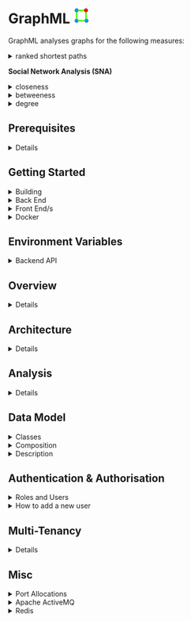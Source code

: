 # GraphML ![](Readme-Docs/GraphML.icon.png)
GraphML analyses graphs for the following measures:

<details>
  <summary>ranked shortest paths</summary>

These calculations help your users understand ways to travel through (or ‘traverse’) a network.<p/>
The distance function measures how many hops apart two nodes are in a network. Shortest path 
highlights the route that passes through the lowest number of nodes. <p/>
Hops can also be weighted, meaning you can calculate actual distances, as well as the number of hops.<p/>

  [Wikipedia](https://en.wikipedia.org/wiki/K_shortest_path_routing)

</details>
  
**Social Network Analysis (SNA)**
  <details>
    <summary>closeness</summary>

This is the measure that helps you find the nodes that are closest to the other nodes in a network,
based on their ability to reach them.<p/>
To calculate this, the algorithm finds the shortest path between each node, then assigns each node a 
score based on the sum of all the paths.<p/>
Nodes with a high closeness value have a lower distance to all other nodes. They’d be efficient broadcasters of information.<p/> 

[Wikipedia](https://en.wikipedia.org/wiki/Centrality)

  </details>

  <details>
    <summary>betweeness</summary>

Nodes with a high betweenness centrality score are the ones that most frequently act as ‘bridges’ between other nodes. 
They form the shortest pathways of communication within the network.<p/>
Usually this would indicate important gatekeepers of information between groups.<p/>

[Wikipedia](https://en.wikipedia.org/wiki/Betweenness_centrality) <p/>

  </details>

  <details>
    <summary>degree</summary>
The degree centrality measure finds nodes with the highest number of links to other nodes in the network.<p/>
Nodes with a high degree centrality have the best connections to those around them – they might be influential,
or just strategically well-placed.<p/>

[Wikipedia]( https://en.wikipedia.org/wiki/Degree_(graph_theory) ) <p/>

  </details>

## Prerequisites
<details>
<p/>

* Mandatory:

  <details>

  * host:
    * Linux
    * Windows (not tested but should work)
  * target:
    * Linux (services)
    * Google Chrome web browser
  * .NET Core SDK v5.0
  * integrated development environment:
    * Visual Studio Code (Linux or Windows)
    * JetBrains Rider (Linux or Windows)
    * Visual Studio (Windows)
  * nodejs
  * git
  * Google Chrome web browser
    * primary web client
    * does not work with Apache ActiveMQ admin page
  * Firefox web browser
    * required to view Apache ActiveMQ admin page
  * database:
    * Microsoft SQL Server
    * MySQL or MariaDB
    * PostgreSQL
    * SQLite (local development only)
  * message queue:
    * [Apache ActiveMQ](http://activemq.apache.org/)
  * results store:
    * [Redis](https://redis.io/)

  </details>

* Optional

  <details>

  * [Git Extensions](https://github.com/gitextensions/gitextensions) (Windows)
  * [Docker](https://docs.docker.com/docker-for-windows/install/) (Windows)
  * [SwitchStartupProject for VS 2019](https://heptapod.host/thirteen/switchstartupproject/) (Visual Studio)
  * [npm](https://www.npmjs.com/get-npm)
  * [Redis Commander](https://www.npmjs.com/package/redis-commander)
  * [DBeaver](https://dbeaver.io/)
  * [DB Browser for SQLite](https://sqlitebrowser.org/)
  * [SQLiteStudio](https://sqlitestudio.pl/)
  * Microsoft SQL Server Management Studio (Windows)
  * [ReportGenerator](https://github.com/danielpalme/ReportGenerator)
  * [python](https://www.python.org/downloads/windows/)
  * [Doxygen](https://www.doxygen.nl/index.html)
  * [dot](https://graphviz.org/)

  </details>

</details>

## Getting Started
<details>
  <summary>Building</summary>
<p/>

1. clone repo
```bash
  git clone https://github.com/TrevorDArcyEvans/GraphML.git
```
1. build
```bash
  dotnet restore
  dotnet build
```
1. run tests
```bash
  dotnet test
```
1. run code coverage
```bash
  dotnet test /p:CollectCoverage=true /p:CoverletOutputFormat=opencover
```
1. generate code coverage report
``` bash
  reportgenerator -reports:**/coverage.opencover.xml -targetdir:./CodeCoverage
```
1. generate documentation
``` bash
  doxygen
```
open [documentation](file:///Documentation/html/index.html)

</details>

<details>
  <summary>Back End</summary>
<p/>

1. run _API_
```bash
  export ASPNETCORE_ENVIRONMENT=Development
  cd GraphML.API/bin/Debug/net5.0 
  ./GraphML.API
```
1. open [Swagger UI](https://localhost:5001/swagger/index.html)
1. start _Apache ActiveMQ_
1. start _Redis_
1. run _IdentityServer4_
```bash
  export ASPNETCORE_ENVIRONMENT=Development
  cd IdentityServerAspNetIdentity/bin/Debug/net5.0
  ./IdentityServerAspNetIdentity
```
1. open [IdentityServer4 Login](https://localhost:44387/Account/Login)
1. open [IdentityServer4 Discovery Document](https://localhost:44387/.well-known/openid-configuration)
1. run _Analysis Server_
```bash
  export ASPNETCORE_ENVIRONMENT=Development
  cd GraphML.API/bin/Debug/net5.0 
  ./GraphML.Analysis.Server
```
1. open [_Apache ActiveMQ_ management console](http://localhost:8161/admin)
1. start _Redis Commander_
```bash
  redis-commander --port 8080
```
1. open [_Redis Commander_ management console](http://127.0.0.1:8080)

</details>

<details>
  <summary>Front End/s</summary>

  **GraphML.UI.Web**
```bash
  export ASPNETCORE_ENVIRONMENT=Development
  cd GraphML.UI.Web/bin/Debug/net5.0
  ./GraphML.UI.Web
```
open https://localhost:5002/

</details>

<details>
  <summary>Docker</summary>

```bash
  docker-compose build
  docker-compose up
```
open https://localhost:5002/

</details>

## Environment Variables

<details>
  <summary>Backend API</summary>
<p/>

| Variable | Description | Example Value |
|----------|-------------|---------------|
| ASPNETCORE_ENVIRONMENT | ASP.NET Core runtime environment | `Production`, `Development`, `Test` |
||
| API_URI       | API server URL<p/>used by GraphML.API.Server to retrieve data |
||
| DATASTORE_CONNECTION         | | SqLite |
| DATASTORE_CONNECTION_TYPE    | | SqLite |
| DATASTORE_CONNECTION_STRING  | | Data Source=&#124;DataDirectory&#124;Data/GraphML.sqlite3;Foreign Keys=True; |
||
| LOG_CONNECTION_STRING | .NET connection string for database logging |
||
| RESULT_DATASTORE | _Redis_ URL | localhost:6379 |
||
| MESSAGE_QUEUE_URL               | _Apache ActiveMQ_ URL | activemq:tcp://localhost:61616 |
| MESSAGE_QUEUE_NAME              | | GraphML |
| MESSAGE_QUEUE_POLL_INTERVAL_S   | time in seconds between checking for new analysis jobs | 5 |
| MESSAGE_QUEUE_USE_THREADS       | | False |

</details>

## Overview
<details><p/>

  ![GraphML.Overview](Readme-Docs/GraphML.Overview.png "GraphML.Overview")

</details>

## Architecture
<details><p/>

  ![GraphML.Architecture](Readme-Docs/GraphML.Architecture.png "GraphML.Architecture")

</details>

## Analysis
<details><p/>

  ![GraphML.Analysis](Readme-Docs/GraphML.Analysis.Sequence.png "GraphML.Analysis")

</details>

## Data Model
<details>
  <summary>Classes</summary>

![GraphML.Classes](Readme-Docs/GraphML.Classes.png "GraphML.Classes")

</details>

<details>
  <summary>Composition</summary>

![GraphML.Composition](Readme-Docs/GraphML.Composition.png "GraphML.Composition")

</details>

<details>
  <summary>Description</summary>

<details>
  <summary>Base</summary>
  Abstract entities which are ancestors for other GraphML entities.

  * Item
    * Ultimate ancestor of all GraphML objects.
    * Models something which can be persisted.
    * Every item ultimately belongs to an Organisation
  * OwnedItem
    * Something which has an immediate owner, other than an Organisation

</details>

<details>
  <summary>Containers</summary>
  Entities which serve as a holding place for other entities.
  
  * Organisation
    * Typically a company, organisation or other legal entity in which people work together.
      * police force
      * GCHQ
      * FBI
      * military
      * bank
    * Used to isolate information between different Organisations
    * Id and OrganisationId **must** be the same
  * RepositoryManager
    * A means to group a subset of Repository in an Organisation in some logical manner.
    * For example, repositories could be grouped at a departmental level eg 'Financial Fraud' or 'Credit Control'.
    * ItemAttributeDefinition are held at RepositoryManager level so they can be shared across Repository.
  * Repository
    * A complete collection of Node and Edge representing an area of interest.
  * Graph
    * A subset of Nodes and Edges from a Repository which have been extracted for separate analysis.
    * A Graph may be directed; in contrast to a Repository, which has no notion of direction.
  * Chart
    * A 2D pictorial representation of a subset of Nodes and Edges from a Graph.
    * Generally used to visualise analysis results.
    * Default implementation is a _Diagram_.
    * Layout algorithms can be applied to change the position of Nodes and Edges.
  * Timeline
    * A 2D pictorial representation of a subset of Nodes and Edges from a Graph.
    * Generally used to visualise temporal (time based) data.
    * Default implementation is a _gantt chart_.
    
</details>

<details>
  <summary>Graph</summary>

  * RepositoryItem
    * Something which is in a Repository, either a Node or an Edge
  * Node
    * A vertex representing something of interest.
    * A Node may be connected to zero or one other Nodes by an Edge
    * A Node may have properties associated with it via an NodeItemAttribute
  * Edge
    * A link connecting two Node.
    * An Edge may have a 'weight/s' (or other properties) associated with it via an EdgeItemAttribute
    * An Edge is not directed 'per se'; this is set on the Graph
    <p/>
  * GraphItem
    * Something which is in a Graph, either a GraphNode or a GraphEdge
  * GraphNode
    * A Node which appears in a Graph.
    * Name may be different to that of underlying Node
  * GraphEdge
    * An Edge which appears in a Graph.
    * Name may be different to that of underlying Edge
    <p/>
  * ChartItem
    * Something which is in a Chart, either a ChartNode or a ChartEdge
  * ChartNode
    * A Node which appears in a Chart.
    * Name may be different to that of underlying Node
  * ChartEdge
    * An Edge which appears in a Chart.
    * Name may be different to that of underlying Edge

</details>

<details>
  <summary>Attributes</summary>
  ItemAttributeDefinition are held at RepositoryManager level so they can be shared across Repository.

  * ItemAttributeDefinition
    * Defines shape (name and data type) of information in an ItemAttribute
  * RepositoryItemAttributeDefinition
    * Defines shape of information in a RepositoryItemAttribute
  * GraphItemAttributeDefinition
    * Defines shape of information in a GraphItemAttribute
  * NodeItemAttributeDefinition
    * Defines shape of information in a NodeItemAttribute
  * EdgeItemAttributeDefinition
    * Defines shape of information in an EdgeItemAttribute
    <p/>
  * ItemAttribute
    * Additional information attached to an Item
  * RepositoryItemAttribute
    * Additional information attached to a Repository
  * GraphItemAttribute
    * Additional information attached to a Graph
  * NodeItemAttribute
    * Additional information attached to a Node
  * EdgeItemAttribute
    * Additional information attached to an Edge
    <p/>
  * Currently supported data types:
    * string
    * bool
    * int
    * double
    * DateTime (UTC)
    * DateInterval (UTC)

</details>

<details>
  <summary>Support</summary>

  * Contact
    * A person identified by their email address.
    * The email address (Name) is used to link authentication (IdentityServer4) to Role.
  * Role
    * The function performed by a Contact in the context of GraphML.
    * There are several, predefined functions in Roles
    * A Contact may have one or more Roles
  * Roles
    * User roles within GraphML

</details>

</details>

## Authentication & Authorisation

<details>
  <summary>Roles and Users</summary>

* enable `Development` mode by setting env var:  
```bash
  export ASPNETCORE_ENVIRONMENT=Development
```
* authentication (who you are) is handled by IdentityServer
* authorisation (what you can do) is handled by GraphML, based on an _email_ claim
* security is role based, with the following predefined roles:

| Role        | Description |
|-------------|-------------|
| User        | An entity using GraphML |
| UserAdmin   | An entity managing a subset of data within GraphML, typically data belonging to a single organisation |
| Admin       | An entity managing all data within GraphML |
* the above roles are owned by _System_ organisation
* SwaggerUI is only enabled in `Development` mode
* SwaggerUI authentication will redirect to a login screen in IdentityServer
* GraphML and IdentityServer4 have some test users:

| UserName | Password     | Email                           | Roles | Notes |
|----------|--------------|---------------------------------|-------|-------|
| `alice`  | `Pass123$`   | DrKool@KoolOrganisation.org     | Admin | system wide admin |
| `bob`    | `Pass123$`   | BobSmith@email.com              | none | known to _IdentityServer4_ but not _GraphML_ |
| `carol`  | `Pass123$`   | carol@KoolOrganisation.org      | UserAdmin |
| `dave`   | `Pass123$`   | dave@KoolOrganisation.org       | User |
| `eric`   | `Pass123$`   | eric@GraphML.com                | User |

</details>

<details>
  <summary>How to add a new user</summary>

* add user to _GraphML_
  * `GraphML:./GraphML.Datastore.Database/Data/Import.sql`
  * import into database
* add user to _IdentityServer4_
  * `GraphML:./IdentityServerAspNetIdentity/SeedData.cs`
  * import into database
    ```bash
    ./IdentityServerAspNetIdentity.exe /seed
    ```

</details>

</details>

## Multi-Tenancy
<details>

At this stage, multi-tenancy isolation is implemented in GraphML.Logic:
* GraphML.Logic.Validators
  * does the initial call even make sense
  * only allow calls on items which caller is allowed to access
* GraphML.Logic.Filters
  * only return items relevant to the caller
  * only return items caller is allowed to see

Future work will change to a database-per-client type of isolation
which is better suited to high security environments.
This will make validators and filters redundnant as all calls are
guaranteed to come from the same organisation.  In turn, this will
make the Organisation entity redundant.

Alternatively, a dedicated deployment *per organisation* would achieve
a similar effect at the expense of managing each deployment.

</details>

## Misc
<details>
  <summary>Port Allocations</summary>

| Service | Port | Notes |
|---------|------|-------|
| IdentityServerAspnetIdentity | 44387 |
| GraphML.API | 5001 |
| GraphML.UI.Web | 5002 |
| Apache ActiveMQ | 61616 |
| Apache ActiveMQ console | 8161 |
| Redis | 6379 |
| Redis Commander | 8080 | default port 8081
| Microsoft SQL Server | 1443 |
| MariaDB | 3306 |
| PostgreSQL | 5432 |

</details>

<details>
  <summary>Apache ActiveMQ</summary>

You can monitor ActiveMQ using the Web Console by pointing your browser at http://localhost:8161/admin .  
From ActiveMQ 5.8 onwards the web apps is secured out of the box.  
The default username and password is `admin/admin`.

There seems to be a problem accessing the Web Console from Google Chrome, so it
is recommended to use Firefox (or Microsoft Edge).

</details>

<details>
  <summary>Redis</summary>

### Redis on Windows
Recommended method is to use a _Docker_ container:
```bash
  docker pull redis
  docker run -p 6379:6379 redis
```

Alternate method is to install and run Redis on WSL:

  https://redislabs.com/blog/redis-on-windows-10/

```bash
  sudo apt install redis-server
  sudo service redis-server status
  sudo service redis-server start
  sudo service redis-server stop
```

### Redis Commander
```bash
  npm install -g redis-commander
  redis-commander --port 8080
```
open [_Redis Commander_ management console](http://127.0.0.1:8080)

_**Pro Tip**_ : to reset the database, use `flushdb`

</details>
